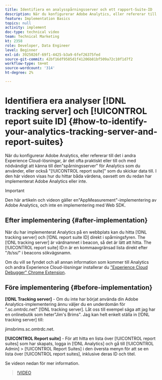 ```yaml
---
title: Identifiera en analysspårningsserver och ett rapport-Suite-ID
description: När du konfigurerar Adobe Analytics, eller refererar till det i andra Experience Cloud-lösningar, är det ofta praktiskt eller till och med nödvändigt att känna till den analysserver som du använder, eller den rapportsvit som du skickar data till. I den här videon visas hur du hittar båda värdena, oavsett om du redan har implementerat Adobe Analytics eller inte.
feature: Implementation Basics
topics: null
activity: implement
doc-type: technical video
team: Technical Marketing
kt: 2358
role: Developer, Data Engineer
level: Beginner
exl-id: 3925026f-69f1-4425-b3a9-6fef26375fed
source-git-commit: 42bf16df9585d1f41206b81bf509a72c10f1d7f2
workflow-type: tm+mt
source-wordcount: '314'
ht-degree: 2%

---
```


# Identifiera era analyser [!DNL tracking server] och [!UICONTROL report suite ID] {#how-to-identify-your-analytics-tracking-server-and-report-suites}

När du konfigurerar Adobe Analytics, eller refererar till det i andra Experience Cloud-lösningar, är det ofta praktiskt eller till och med nödvändigt att känna till den&quot;spårningsserver&quot; för Analytics som du använder, eller också &quot;[!UICONTROL report suite]&quot; som du skickar data till. I den här videon visas hur du hittar båda värdena, oavsett om du redan har implementerat Adobe Analytics eller inte.

>[!IMPORTANT]
>
>Den här artikeln och videon gäller en&quot;AppMeasurement&quot;-implementering av Adobe Analytics, och inte en implementering med Web SDK.

## Efter implementering {#after-implementation}

När du har implementerat Analytics på en webbplats kan du hitta [!DNL tracking server] och [!DNL report suite ID] direkt i spårningsfyren. The [!DNL tracking server] är värdnamnet i beacon, så det är lätt att hitta. The [!UICONTROL report suite] ID:n är en kommaavgränsad lista direkt efter &quot;/b/ss/&quot; i beacons sökvägsnamn.

Om du vill se fyndet och all annan information som kommer till Analytics och andra Experience Cloud-lösningar installerar du [&quot;Experience Cloud Debugger&quot; Chrome Extension](https://chrome.google.com/webstore/detail/adobe-experience-cloud-de/ocdmogmohccmeicdhlhhgepeaijenapj?hl=sv).

## Före implementering {#before-implementation}

**[!DNL Tracking server]** - Om du inte har börjat använda din Adobe Analytics-implementering ännu väljer du en underdomän för &quot;.sc.omtrdc.net&quot; [!DNL tracking server]. Låt oss till exempel säga att jag har en onlinebutik som heter&quot;Jim&#39;s Brims&quot;. Jag kan helt enkelt ställa in [!DNL tracking server] till:

jimsbrims.sc.omtrdc.net.

**[!UICONTROL Report suite]** - För att hitta en lista över [!UICONTROL report suites] som har skapats, logga in [!DNL Analytics] och gå till [!UICONTROL Admin] > [!UICONTROL Report Suites] i den översta menyn för att se en lista över [!UICONTROL report suites], inklusive deras ID och titel.

Se videon nedan för mer information.

>[!VIDEO](https://video.tv.adobe.com/v/26061/?quality=12&learn=on)
